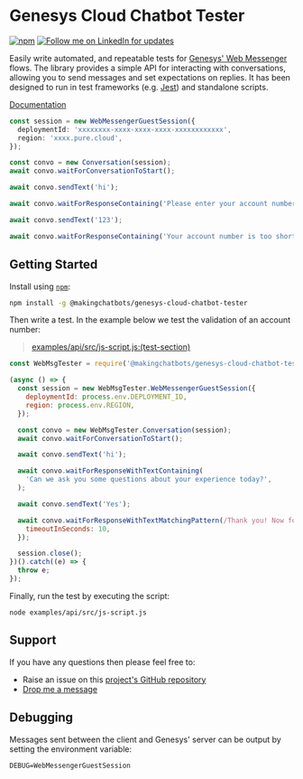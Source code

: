 # Genesys Cloud Chatbot Tester

[![npm](https://img.shields.io/npm/v/@makingchatbots/genesys-cloud-chatbot-tester)](https://www.npmjs.com/package/@makingchatbots/genesys-cloud-chatbot-tester)
[![Follow me on LinkedIn for updates](https://img.shields.io/badge/Follow%20for%20updates-LinkedIn-blue)](https://www.linkedin.com/in/lucas-woodward-the-dev/)

Easily write automated, and repeatable tests
for [Genesys' Web Messenger](https://help.mypurecloud.com/articles/web-messaging-overview/)
flows. The library provides a simple API for interacting with conversations, allowing you to send messages and set
expectations on replies. It has been designed to run in test frameworks
(e.g. [Jest](https://jestjs.io/)) and standalone scripts.

[Documentation](https://github.com/makingchatbots/genesys-cloud-chatbot-tester/tree/main/docs/api/README.md)

```typescript
const session = new WebMessengerGuestSession({
  deploymentId: 'xxxxxxxx-xxxx-xxxx-xxxx-xxxxxxxxxxxx',
  region: 'xxxx.pure.cloud',
});

const convo = new Conversation(session);
await convo.waitForConversationToStart();

await convo.sendText('hi');

await convo.waitForResponseContaining('Please enter your account number');

await convo.sendText('123');

await convo.waitForResponseContaining('Your account number is too short. It is the 6 digit number on your bills');
```

## Getting Started

Install using [`npm`](https://www.npmjs.com/package/@makingchatbots/genesys-cloud-chatbot-tester):

```bash
npm install -g @makingchatbots/genesys-cloud-chatbot-tester
```

Then write a test. In the example below we test the validation of an account number:

> [examples/api/src/js-script.js:(test-section)](https://github.com/makingchatbots/genesys-cloud-chatbot-tester/tree/main/examples/api/src/js-script.js#L5-L33)

```javascript
const WebMsgTester = require('@makingchatbots/genesys-cloud-chatbot-tester');

(async () => {
  const session = new WebMsgTester.WebMessengerGuestSession({
    deploymentId: process.env.DEPLOYMENT_ID,
    region: process.env.REGION,
  });

  const convo = new WebMsgTester.Conversation(session);
  await convo.waitForConversationToStart();

  await convo.sendText('hi');

  await convo.waitForResponseWithTextContaining(
    'Can we ask you some questions about your experience today?',
  );

  await convo.sendText('Yes');

  await convo.waitForResponseWithTextMatchingPattern(/Thank you! Now for the next question[.]+/im, {
    timeoutInSeconds: 10,
  });

  session.close();
})().catch((e) => {
  throw e;
});
```

Finally, run the test by executing the script:

```shell
node examples/api/src/js-script.js
```

## Support

If you have any questions then please feel free to:

* Raise an issue on this [project's GitHub repository](https://github.com/makingchatbots/genesys-cloud-chatbot-tester)
* [Drop me a message](https://www.linkedin.com/in/lucas-woodward-the-dev/)

## Debugging

Messages sent between the client and Genesys' server can be output by setting the environment variable:

```shell
DEBUG=WebMessengerGuestSession
```
